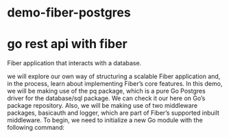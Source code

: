 # demo-fiber-postgres 
# go rest api with fiber

 Fiber application that interacts with a database.

 we will explore our own way of structuring a scalable Fiber application and, in the process, learn about implementing Fiber’s core features. In this demo, we will be making use of the pq package, which is a pure Go Postgres driver for the database/sql package. We can check it our here on Go’s package repository.
Also, we will be making use of two middleware packages, basicauth and logger, which are part of Fiber’s supported inbuilt middleware. To begin, we need to initialize a new Go module with the following command:


